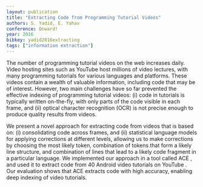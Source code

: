 ```yaml
---
layout: publication
title: "Extracting Code from Programming Tutorial Videos"
authors: S. Yadid, E. Yahav
conference: Onward!
year: 2016
bibkey: yadid2016extracting
tags: ["information extraction"]
---
```

The number of programming tutorial videos on the web
increases daily. Video hosting sites such as YouTube host
millions of video lectures, with many programming tutorials for various languages and platforms. These videos contain a wealth of valuable information, including code that
may be of interest. However, two main challenges have so
far prevented the effective indexing of programming tutorial
videos: (i) code in tutorials is typically written on-the-fly,
with only parts of the code visible in each frame, and (ii) optical character recognition (OCR) is not precise enough to
produce quality results from videos.

We present a novel approach for extracting code from
videos that is based on: (i) consolidating code across frames,
and (ii) statistical language models for applying corrections
at different levels, allowing us to make corrections by choosing the most likely token, combination of tokens that form a
likely line structure, and combination of lines that lead to
a likely code fragment in a particular language. We implemented our approach in a tool called ACE , and used it to extract code from 40 Android video tutorials on YouTube . Our
evaluation shows that ACE extracts code with high accuracy,
enabling deep indexing of video tutorials.
